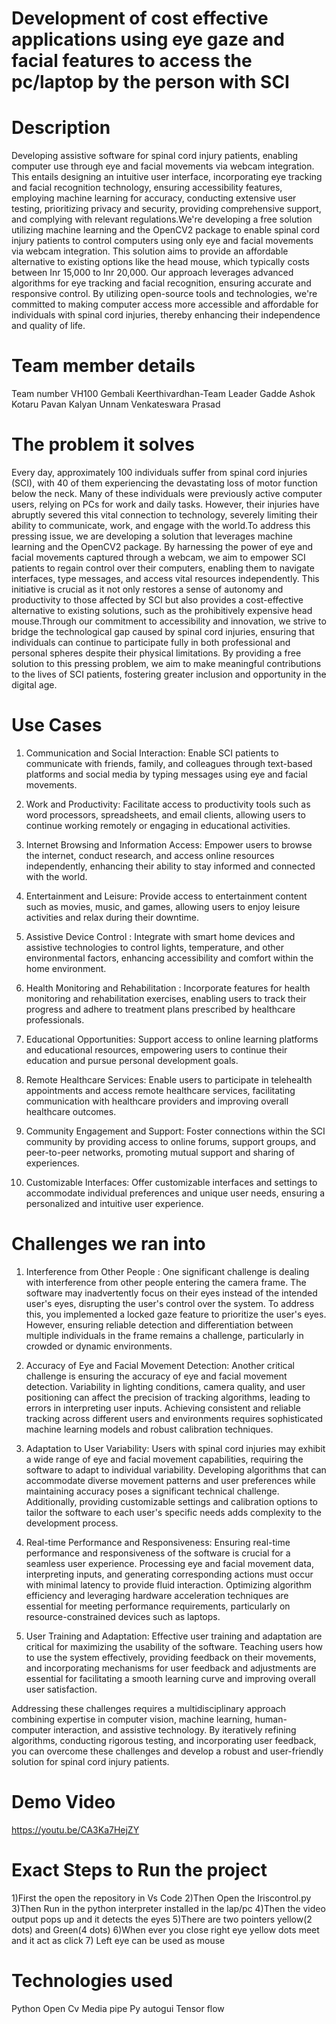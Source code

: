 # Development of cost effective applications using eye gaze and facial features to access the pc/laptop by the person with SCI

# Description
Developing assistive software for spinal cord injury patients, enabling computer use through eye and facial movements via webcam integration. This entails designing an intuitive user interface, incorporating eye tracking and facial recognition technology, ensuring accessibility features, employing machine learning for accuracy, conducting extensive user testing, prioritizing privacy and security, providing comprehensive support, and complying with relevant regulations.We're developing a free solution utilizing machine learning and the OpenCV2 package to enable spinal cord injury patients to control computers using only eye and facial movements via webcam integration. This solution aims to provide an affordable alternative to existing options like the head mouse, which typically costs between Inr 15,000 to Inr 20,000. Our approach leverages advanced algorithms for eye tracking and facial recognition, ensuring accurate and responsive control. By utilizing open-source tools and technologies, we're committed to making computer access more accessible and affordable for individuals with spinal cord injuries, thereby enhancing their independence and quality of life.

# Team member details
Team number VH100
Gembali Keerthivardhan-Team Leader
Gadde Ashok
Kotaru Pavan Kalyan
Unnam Venkateswara Prasad

# The problem it solves

Every day, approximately 100 individuals suffer from spinal cord injuries (SCI), with 40 of them experiencing the devastating loss of motor function below the neck. Many of these individuals were previously active computer users, relying on PCs for work and daily tasks. However, their injuries have abruptly severed this vital connection to technology, severely limiting their ability to communicate, work, and engage with the world.To address this pressing issue, we are developing a solution that leverages machine learning and the OpenCV2 package. By harnessing the power of eye and facial movements captured through a webcam, we aim to empower SCI patients to regain control over their computers, enabling them to navigate interfaces, type messages, and access vital resources independently. This initiative is crucial as it not only restores a sense of autonomy and productivity to those affected by SCI but also provides a cost-effective alternative to existing solutions, such as the prohibitively expensive head mouse.Through our commitment to accessibility and innovation, we strive to bridge the technological gap caused by spinal cord injuries, ensuring that individuals can continue to participate fully in both professional and personal spheres despite their physical limitations. By providing a free solution to this pressing problem, we aim to make meaningful contributions to the lives of SCI patients, fostering greater inclusion and opportunity in the digital age.

# Use Cases

1. Communication and Social Interaction: Enable SCI patients to communicate with friends, family, and colleagues through text-based platforms and social media by typing messages using eye and facial movements.

2. Work and Productivity: Facilitate access to productivity tools such as word processors, spreadsheets, and email clients, allowing users to continue working remotely or engaging in educational activities.

3. Internet Browsing and Information Access: Empower users to browse the internet, conduct research, and access online resources independently, enhancing their ability to stay informed and connected with the world.

4. Entertainment and Leisure: Provide access to entertainment content such as movies, music, and games, allowing users to enjoy leisure activities and relax during their downtime.

5. Assistive Device Control : Integrate with smart home devices and assistive technologies to control lights, temperature, and other environmental factors, enhancing accessibility and comfort within the home environment.

6. Health Monitoring and Rehabilitation : Incorporate features for health monitoring and rehabilitation exercises, enabling users to track their progress and adhere to treatment plans prescribed by healthcare professionals.

7. Educational Opportunities: Support access to online learning platforms and educational resources, empowering users to continue their education and pursue personal development goals.

8. Remote Healthcare Services: Enable users to participate in telehealth appointments and access remote healthcare services, facilitating communication with healthcare providers and improving overall healthcare outcomes.

9. Community Engagement and Support: Foster connections within the SCI community by providing access to online forums, support groups, and peer-to-peer networks, promoting mutual support and sharing of experiences.

10. Customizable Interfaces: Offer customizable interfaces and settings to accommodate individual preferences and unique user needs, ensuring a personalized and intuitive user experience.

# Challenges we ran into

1. Interference from Other People : One significant challenge is dealing with interference from other people entering the camera frame. The software may inadvertently focus on their eyes instead of the intended user's eyes, disrupting the user's control over the system. To address this, you implemented a locked gaze feature to prioritize the user's eyes. However, ensuring reliable detection and differentiation between multiple individuals in the frame remains a challenge, particularly in crowded or dynamic environments.

2. Accuracy of Eye and Facial Movement Detection: Another critical challenge is ensuring the accuracy of eye and facial movement detection. Variability in lighting conditions, camera quality, and user positioning can affect the precision of tracking algorithms, leading to errors in interpreting user inputs. Achieving consistent and reliable tracking across different users and environments requires sophisticated machine learning models and robust calibration techniques.

3. Adaptation to User Variability: Users with spinal cord injuries may exhibit a wide range of eye and facial movement capabilities, requiring the software to adapt to individual variability. Developing algorithms that can accommodate diverse movement patterns and user preferences while maintaining accuracy poses a significant technical challenge. Additionally, providing customizable settings and calibration options to tailor the software to each user's specific needs adds complexity to the development process.

4. Real-time Performance and Responsiveness: Ensuring real-time performance and responsiveness of the software is crucial for a seamless user experience. Processing eye and facial movement data, interpreting inputs, and generating corresponding actions must occur with minimal latency to provide fluid interaction. Optimizing algorithm efficiency and leveraging hardware acceleration techniques are essential for meeting performance requirements, particularly on resource-constrained devices such as laptops.

5. User Training and Adaptation: Effective user training and adaptation are critical for maximizing the usability of the software. Teaching users how to use the system effectively, providing feedback on their movements, and incorporating mechanisms for user feedback and adjustments are essential for facilitating a smooth learning curve and improving overall user satisfaction.

Addressing these challenges requires a multidisciplinary approach combining expertise in computer vision, machine learning, human-computer interaction, and assistive technology. By iteratively refining algorithms, conducting rigorous testing, and incorporating user feedback, you can overcome these challenges and develop a robust and user-friendly solution for spinal cord injury patients.






# Demo Video

https://youtu.be/CA3Ka7HejZY

# Exact Steps to Run the project

1)First the open the repository in Vs Code
2)Then Open the Iriscontrol.py
3)Then Run in the python interpreter installed in the lap/pc
4)Then the video output pops up and it detects the eyes
5)There are two pointers yellow(2 dots) and Green(4 dots)
6)When ever you close right eye yellow dots meet and it act as click
7) Left eye can be used as mouse

# Technologies used

Python
Open Cv
Media pipe
Py autogui
Tensor flow


